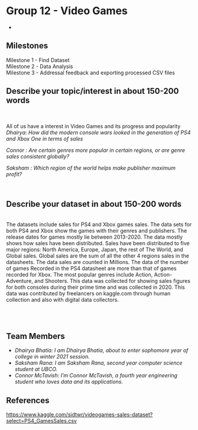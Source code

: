 # Group 12 - Video Games

-

## Milestones

Milestone 1 - Find Dataset</br>
Milestone 2 - Data Analysis</br>
Milestone 3 - Addressal feedback and exporting processed CSV files
## Describe your topic/interest in about 150-200 words

<br>

All of us have a interest in Video Games and its progress and popularity </br>
*Dhairya: How did the modern  console wars looked in the generation of PS4 and Xbox One in terms of sales*  <br/>


*Connor :  Are certain genres more popular in certain regions, or are genre sales consistent globally?*

*Saksham : Which region of the world helps make publisher maximum profit?*  <br/>

<br>

## Describe your dataset in about 150-200 words

<br/>
The datasets include sales for PS4 and Xbox games sales. The data sets for both PS4 and Xbox show the games with their genres and publishers. The release dates for games mostly lie between 2013-2020. The data mostly shows how sales have been distributed. Sales have been distributed to five major regions: North America, Europe, Japan, the rest of The World, and Global sales. Global sales are the sum of all the other 4 regions sales in the datasheets. The data sales are counted in Millions. The data of the number of games Recorded in the PS4 datasheet are more than that of games recorded for Xbox. The most popular genres include Action, Action-Adventure, and Shooters. This data was collected for showing sales figures for both consoles during their prime time and was collected in 2020. This data was contributed by freelancers on kaggle.com through human collection and also with digital data collectors.

<br><br>

## Team Members

- *Dhairya Bhatia: I am Dhairya Bhatia, about to enter sophomore year of college in  winter 2021 session.*
- *Saksham Rana: I am Saksham Rana, second year computer science student at UBCO.*  
- *Connor McTavish: I’m Connor McTavish, a fourth year engineering student who loves data and its applications.*

## References

<https://www.kaggle.com/sidtwr/videogames-sales-dataset?select=PS4_GamesSales.csv>
